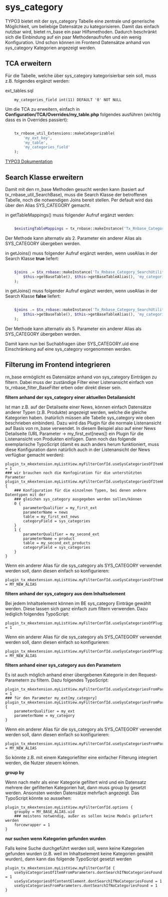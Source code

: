 sys_category
=========

TYPO3 bietet mit der sys_category Tabelle eine zentrale und generische Möglichkeit, um beliebige Datensätze zu kategorisieren. Damit das einfach nutzbar wird, bietet rn_base ein paar Hilfsmethoden. Dadurch beschränkt sich die Einbindung auf ein paar Methodenaufrufen und ein wenig Konfiguration. Und schon können im Frontend Datensätze anhand von sys_category Kategorien angezeigt werden.

TCA erweitern
-----
Für die Tabelle, welche über sys_category kategorisierbar sein soll, muss z.B. folgendes ergänzt werden:

ext_tables.sql

```
    my_categories_field int(11) DEFAULT '0' NOT NULL
```

Um die TCA zu erweitern, einfach in **Configuration/TCA/Overrides/my_table.php** folgendes ausführen (wichtig dass es in Overrides passiert):

```php

    tx_rnbase_util_Extensions::makeCategorizable(
        'my_ext_key',
        'my_table',
        'my_categories_field'
    );

```

[TYPO3 Dokumentation](https://docs.typo3.org/typo3cms/CoreApiReference/ApiOverview/Categories/Index.html)

Search Klasse erweitern
-----
Damit mit den rn_base Methoden gesucht werden kann (basiert auf tx_rnbase_util_SearchBase), muss die Search Klasse der betroffenen Tabelle, noch die notwendigen Joins bereit stellen. Per default wird das über den Alias SYS_CATEGORY gemacht.

in getTableMappings() muss folgender Aufruf ergänzt werden:

```php

    $existingTableMappings = tx_rnbase::makeInstance('Tx_Rnbase_Category_SearchUtility')->addTableMapping($existingTableMappings);

```

Der Methode kann alternativ als 2. Parameter ein anderer Alias als SYS_CATEGORY übergeben werden.

in getJoins() muss folgender Aufruf ergänzt werden, wenn useAlias in der Search Klasse **true** liefert:

```php

    $joins .= $tx_rnbase::makeInstance('Tx_Rnbase_Category_SearchUtility')->addJoins(
        $this->getBaseTable(), $this->getBaseTableAlias(), 'my_categories_field', $tableAliases
    );

```

in getJoins() muss folgender Aufruf ergänzt werden, wenn useAlias in der Search Klasse **false** liefert:

```php

    $joins .= $tx_rnbase::makeInstance('Tx_Rnbase_Category_SearchUtility')->addJoinsWithoutAlias(
        $this->getBaseTable(), $this->getBaseTableAlias(), 'my_categories_field', $tableAliases
    );

```

Der Methode kann alternativ als 5. Parameter ein anderer Alias als SYS_CATEGORY übergeben werden.

Damit kann nun bei Suchabfragen über SYS_CATEGORY.uid eine Einschränkung auf eine sys_category vorgenommen werden.

Filterung im Frontend integrieren
-----

rn_base ermöglicht es Datensätze anhand von sys_category Einträgen zu filtern. Dabei muss der zuständige Filter einer Listenansicht einfach von tx_rnbase_filter_BaseFilter erben oder direkt dieser sein.

**filtern anhand der sys_category einer aktuellen Detailansicht**

Ist man z.B. auf der Detailseite einer News, können einfach Datensätze anderer Typen (z.B. Produkte) angezeigt werden, welche die gleiche Kategorien haben. (natürlich müssen alle Tabelle sys_category wie oben beschrieben einbinden). Dazu wird das Plugin für die normale Listenansicht auf Basis von rn_base verwendet. In diesem Beispiel also auf einer News Detailseite (URL Parameter -> my_first_ext[news]) ein Plugin für die Listenansicht von Produkten einfügen. Dann noch das folgende exemplarische TypoScript (damit es auch anders herum funktioniert, muss diese Konfiguration dann natürlich auch in der Listenansicht der News verfügbar gemacht werden):

```
plugin_tx_mkextension.myListView.myFilterConfId.useSysCategoriesOfItemFromParameters = 1
### wir brauchen noch die Konfogiration für die unterstützten Parameter
plugin_tx_mkextension.myListView.myFilterConfId.useSysCategoriesOfItemFromParameters.supportedParameters {
    ### Konfiguration für die einzelnen Typen, bei denen andere Datentypen mit der
    ### gleichen sys_category ausgegeben werden sollen/können
    0 {
        parameterQualifier = my_first_ext
        parameterName = news
        table = my_first_ext_news
        categoryField = sys_categories
    }
    1 {
        parameterQualifier = my_second_ext
        parameterName = product
        table = my_second_ext_products
        categoryField = sys_categories
    }
}
```

Wenn ein anderer Alias für die sys_category als SYS_CATEGORY verwendet werden soll, dann diesen einfach so konfigurieren:

```
plugin_tx_mkextension.myListView.myFilterConfId.useSysCategoriesOfItemFromParameters.sysCategoryTableAlias = MY_NEW_ALIAS
```

**filtern anhand der sys_category aus dem Inhaltselement**

Bei jedem Inhaltselement können im BE sys_category Einträge gewählt werden. Diese lassen sich ganz einfach zum filtern verwenden. Dazu lediglich folgendes TypoScript:

```
plugin_tx_mkextension.myListView.myFilterConfId.useSysCategoriesOfPlugin = 1
```

Wenn ein anderer Alias für die sys_category als SYS_CATEGORY verwendet werden soll, dann diesen einfach so konfigurieren:

```
plugin_tx_mkextension.myListView.myFilterConfId.useSysCategoriesOfPlugin.sysCategoryTableAlias = MY_NEW_ALIAS
```

**filtern anhand einer sys_category aus den Parametern**

Es ist auch möglich anhand einer übergebenen Kategorie in den Request-Parametern zu filtern. Dazu folgendes TypoScript:

```
plugin_tx_mkextension.myListView.myFilterConfId.useSysCategoriesFromParameters = 1
### für den Parameter my_ext[my_category]
plugin_tx_mkextension.myListView.myFilterConfId.useSysCategoriesFromParameters {
    parameterQualifier = my_ext
    parameterName = my_category
}
```

Wenn ein anderer Alias für die sys_category als SYS_CATEGORY verwendet werden soll, dann diesen einfach so konfigurieren:

```
plugin_tx_mkextension.myListView.myFilterConfId.useSysCategoriesFromParameters.sysCategoryTableAlias = MY_NEW_ALIAS
```

So könnte z.B. mit einem Kategoriefilter eine einfacher Filterung integriert werden, die Nutzer steuern können.

**group by**

Wenn nach mehr als einer Kategorie gefiltert wird und ein Datensatz mehrere der gefilterten Kategorien hat, dann muss group by gesetzt werden. Ansonsten werden Datensätze mehrfach angezeigt. Das TypoScript könnte so aussehen:


```
plugin_tx_mkextension.myListView.myFilterConfId.options {
    groupby = MY_BASE_ALIAS.uid
    ### meistens notwendig, außer es sollen keine Models geliefert werden
    forcewrapper = 1
}
```

**nur suchen wenn Kategorien gefunden wurden**

Falls keine Suche durchgeführt werden soll, wenn keine Kategorien gefunden wurden (z.B. weil im Inhaltselement keine Kategorien gewählt wurden), dann kann das folgende TypoScript gesetzt werden


```
plugin_tx_mkextension.myListView.myFilterConfId {
    useSysCategoriesOfItemFromParameters.dontSearchIfNoCategoriesFound = 1
    useSysCategoriesOfContentElement.dontSearchIfNoCategoriesFound = 1
    useSysCategoriesFromParameters.dontSearchIfNoCategoriesFound = 1
}
```
